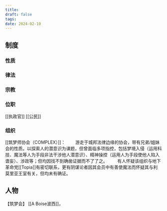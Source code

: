 ```yaml
---
title: 
draft: false
tags: 
date: 2024-02-10
---
```


## 制度
### 性质

### 律法

### 宗教
### 位职
[[执政官]]
[[公民]]
### 组织

[[筑梦师协会（COMPLEX）]]：
　　游走于城邦法律边缘的协会，带有兄弟/姐妹会的性质。以探索人的潜意识为课题，但曾面临多项指控，包括梦境入侵（运用科技、魔法等人为手段非法干涉他人潜意识）、精神操控（运用人为手段使他人陷入谵妄）、涉政等；但均因找不到确凿证据而不了了之。
　　有人怀疑该组织与地下革命党[[Topia]]有密切联系，更有阴谋论者因其会员中有善使魔法而怀疑其与利莫里亚王室有关，但均未有确证。
　　

## 人物

【筑梦会】
[[A Boise波西]]，
